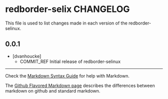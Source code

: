 redborder-selix CHANGELOG
=========================

This file is used to list changes made in each version of the redborder-selinux.

0.0.1
-----
- [dvanhoucke]
  - COMMIT_REF Initial release of redborder-selinux

- - -
Check the [Markdown Syntax Guide](http://daringfireball.net/projects/markdown/syntax) for help with Markdown.

The [Github Flavored Markdown page](http://github.github.com/github-flavored-markdown/) describes the differences between markdown on github and standard markdown.
